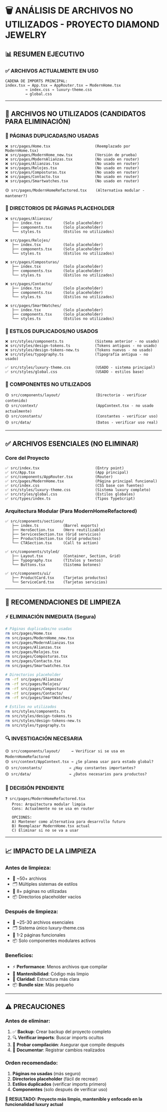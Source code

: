 # 🗑️ ANÁLISIS DE ARCHIVOS NO UTILIZADOS - PROYECTO DIAMOND JEWELRY

## 📊 **RESUMEN EJECUTIVO**

### ✅ **ARCHIVOS ACTUALMENTE EN USO**
```
CADENA DE IMPORTS PRINCIPAL:
index.tsx → App.tsx → AppRouter.tsx → ModernHome.tsx
         → index.css → luxury-theme.css
         → global.css
```

---

## 🔴 **ARCHIVOS NO UTILIZADOS (CANDIDATOS PARA ELIMINACIÓN)**

### **📄 PÁGINAS DUPLICADAS/NO USADAS**
```
❌ src/pages/Home.tsx                    (Reemplazado por ModernHome.tsx)
❌ src/pages/ModernHome_new.tsx          (Versión de prueba)
❌ src/pages/ModernAlianzas.tsx          (No usado en router)
❌ src/pages/Alianzas.tsx                (No usado en router)
❌ src/pages/Relojes.tsx                 (No usado en router)
❌ src/pages/Composturas.tsx             (No usado en router)
❌ src/pages/Contacto.tsx                (No usado en router)
❌ src/pages/Smartwatches.tsx            (No usado en router)

🟡 src/pages/ModernHomeRefactored.tsx    (Alternativa modular - mantener?)
```

### **📁 DIRECTORIOS DE PÁGINAS PLACEHOLDER**
```
❌ src/pages/Alianzas/
   ├── index.tsx          (Solo placeholder)
   ├── components.tsx     (Solo placeholder)
   └── styles.ts          (Estilos no utilizados)

❌ src/pages/Relojes/
   ├── index.tsx          (Solo placeholder)
   ├── components.tsx     (Solo placeholder)
   └── styles.ts          (Estilos no utilizados)

❌ src/pages/Composturas/
   ├── index.tsx          (Solo placeholder)
   ├── components.tsx     (Solo placeholder)
   └── styles.ts          (Estilos no utilizados)

❌ src/pages/Contacto/
   ├── index.tsx          (Solo placeholder)
   ├── components.tsx     (Solo placeholder)
   └── styles.ts          (Estilos no utilizados)

❌ src/pages/SmartWatches/
   ├── index.tsx          (Solo placeholder)
   ├── components.tsx     (Solo placeholder)
   └── styles.ts          (Estilos no utilizados)
```

### **🎨 ESTILOS DUPLICADOS/NO USADOS**
```
❌ src/styles/components.ts              (Sistema anterior - no usado)
❌ src/styles/design-tokens.ts           (Tokens antiguos - no usado)
❌ src/styles/design-tokens-new.ts       (Tokens nuevos - no usado)
❌ src/styles/typography.ts              (Tipografía antigua - no usado)

✅ src/styles/luxury-theme.css           (USADO - sistema principal)
✅ src/styles/global.css                 (USADO - estilos base)
```

### **📁 COMPONENTES NO UTILIZADOS**
```
🟡 src/components/layout/                (Directorio - verificar contenido)
🟡 src/context/                          (AppContext.tsx - no usado actualmente)
🟡 src/constants/                        (Constantes - verificar uso)
🟡 src/data/                             (Datos - verificar uso real)
```

---

## ✅ **ARCHIVOS ESENCIALES (NO ELIMINAR)**

### **Core del Proyecto**
```
✅ src/index.tsx                         (Entry point)
✅ src/App.tsx                           (App principal)
✅ src/components/AppRouter.tsx          (Router)
✅ src/pages/ModernHome.tsx              (Página principal funcional)
✅ src/index.css                         (CSS base con fuentes)
✅ src/styles/luxury-theme.css           (Sistema luxury completo)
✅ src/styles/global.css                 (Estilos globales)
✅ src/types/index.ts                    (Tipos TypeScript)
```

### **Arquitectura Modular (Para ModernHomeRefactored)**
```
✅ src/components/sections/
   ├── index.ts           (Barrel exports)
   ├── HeroSection.tsx    (Hero reutilizable)
   ├── ServicesSection.tsx (Grid servicios)
   ├── ProductsSection.tsx (Grid productos)
   └── CTASection.tsx     (Call to action)

✅ src/components/styled/
   ├── Layout.tsx         (Container, Section, Grid)
   ├── Typography.tsx     (Títulos y textos)
   └── Buttons.tsx        (Sistema botones)

✅ src/components/ui/
   ├── ProductCard.tsx    (Tarjetas productos)
   └── ServiceCard.tsx    (Tarjetas servicios)
```

---

## 🧹 **RECOMENDACIONES DE LIMPIEZA**

### **⚡ ELIMINACIÓN INMEDIATA (Segura)**
```bash
# Páginas duplicadas/no usadas
rm src/pages/Home.tsx
rm src/pages/ModernHome_new.tsx
rm src/pages/ModernAlianzas.tsx
rm src/pages/Alianzas.tsx
rm src/pages/Relojes.tsx
rm src/pages/Composturas.tsx
rm src/pages/Contacto.tsx
rm src/pages/Smartwatches.tsx

# Directorios placeholder
rm -rf src/pages/Alianzas/
rm -rf src/pages/Relojes/
rm -rf src/pages/Composturas/
rm -rf src/pages/Contacto/
rm -rf src/pages/SmartWatches/

# Estilos no utilizados
rm src/styles/components.ts
rm src/styles/design-tokens.ts
rm src/styles/design-tokens-new.ts
rm src/styles/typography.ts
```

### **🔍 INVESTIGACIÓN NECESARIA**
```
🟡 src/components/layout/     → Verificar si se usa en ModernHomeRefactored
🟡 src/context/AppContext.tsx → ¿Se planea usar para estado global?
🟡 src/constants/            → ¿Hay constantes importantes?
🟡 src/data/                 → ¿Datos necesarios para productos?
```

### **🤔 DECISIÓN PENDIENTE**
```
❓ src/pages/ModernHomeRefactored.tsx
   Pros: Arquitectura modular limpia
   Cons: Actualmente no se usa en router
   
   OPCIONES:
   A) Mantener como alternativa para desarrollo futuro
   B) Reemplazar ModernHome.tsx actual
   C) Eliminar si no se va a usar
```

---

## 📈 **IMPACTO DE LA LIMPIEZA**

### **Antes de limpieza:**
- 📁 ~50+ archivos
- 🗂️ Múltiples sistemas de estilos
- 📄 8+ páginas no utilizadas
- 📦 Directorios placeholder vacíos

### **Después de limpieza:**
- 📁 ~25-30 archivos esenciales
- 🗂️ Sistema único luxury-theme.css
- 📄 1-2 páginas funcionales
- 📦 Solo componentes modulares activos

### **Beneficios:**
- ⚡ **Performance**: Menos archivos que compilar
- 🧹 **Mantenibilidad**: Código más limpio
- 🎯 **Claridad**: Estructura más clara
- 📦 **Bundle size**: Más pequeño

---

## ⚠️ **PRECAUCIONES**

### **Antes de eliminar:**
1. ✅ **Backup**: Crear backup del proyecto completo
2. 🔍 **Verificar imports**: Buscar imports ocultos
3. 🧪 **Probar compilación**: Asegurar que compile después
4. 📝 **Documentar**: Registrar cambios realizados

### **Orden recomendado:**
1. **Páginas no usadas** (más seguro)
2. **Directorios placeholder** (fácil de recrear)
3. **Estilos duplicados** (verificar imports primero)
4. **Componentes** (solo después de verificar uso)

**🎯 RESULTADO: Proyecto más limpio, mantenible y enfocado en la funcionalidad luxury actual**
